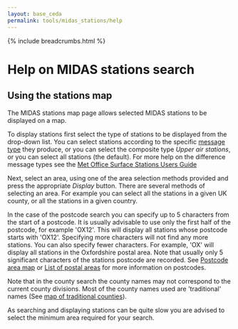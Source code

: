 ```yaml
---
layout: base_ceda
permalink: tools/midas_stations/help
---
```


{% include breadcrumbs.html %}

Help on MIDAS stations search
=============================

Using the stations map
----------------------

The MIDAS stations map page allows selected MIDAS stations to be displayed on a map.

To display stations first select the type of stations to be displayed from the drop-down list. You can select stations according to the specific [message type](/midas_stations/met_domains) they produce, or you can select the composite type _Upper air stations_, or you can select all stations (the default). For more help on the difference message types see the [Met Office Surface Stations Users Guide](https://artefacts.ceda.ac.uk/badc_datadocs/ukmo-midas/ukmo_guide.html)

Next, select an area, using one of the area selection methods provided and press the appropriate _Display_ button. There are several methods of selecting an area. For example you can select all the stations in a given UK county, or all the stations in a given country.

In the case of the postcode search you can specify up to 5 characters from the start of a postcode. It is usually advisable to use only the first half of the postcode, for example 'OX12'. This will display all stations whose postcode starts with 'OX12'. Specifying more characters will not find any more stations. You can also specify fewer characters. For example, 'OX' will display all stations in the Oxfordshire postal area. Note that usually only 5 significant characters of the stations postcode are recorded. See [Postcode area map](http://www.evoxfacilities.co.uk/areamaps.php) or [List of postal areas](http://en.wikipedia.org/wiki/List_of_postal_areas_in_the_United_Kingdom) for more information on postcodes.

Note that in the county search the county names may not correspond to the current county divisions. Most of the county names used are 'traditional' names (See [map of traditional counties](/midas_stations/traditional_counties_map)).

As searching and displaying stations can be quite slow you are advised to select the minimum area required for your search.
